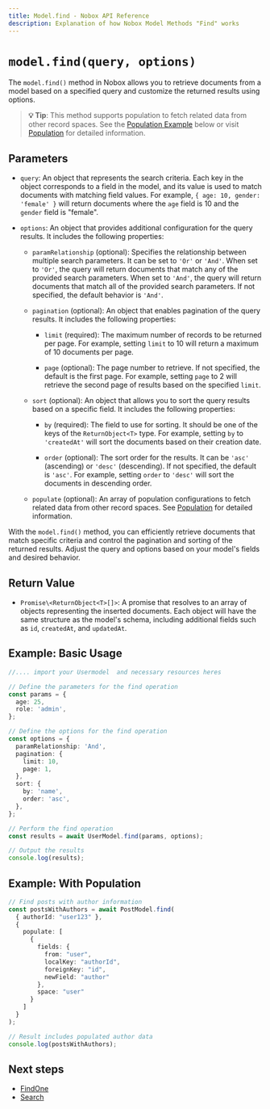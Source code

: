 ```yaml
---
title: Model.find - Nobox API Reference
description: Explanation of how Nobox Model Methods "Find" works
---
```



# `model.find(query, options)`
The `model.find()` method in Nobox allows you to retrieve documents from a model based on a specified query and customize the returned results using options.

> **💡 Tip**: This method supports population to fetch related data from other record spaces. See the [Population Example](#example-with-population) below or visit [Population](/methods/populate) for detailed information.

## Parameters 

- `query`: An object that represents the search criteria. Each key in the object corresponds to a field in the model, and its value is used to match documents with matching field values. For example, `{ age: 10, gender: 'female' }` will return documents where the `age` field is 10 and the `gender` field is "female".

- `options`: An object that provides additional configuration for the query results. It includes the following properties:

  - `paramRelationship` (optional): Specifies the relationship between multiple search parameters. It can be set to `'Or'` or `'And'`. When set to `'Or'`, the query will return documents that match any of the provided search parameters. When set to `'And'`, the query will return documents that match all of the provided search parameters. If not specified, the default behavior is `'And'`.

  - `pagination` (optional): An object that enables pagination of the query results. It includes the following properties:

    - `limit` (required): The maximum number of records to be returned per page. For example, setting `limit` to 10 will return a maximum of 10 documents per page.

    - `page` (optional): The page number to retrieve. If not specified, the default is the first page. For example, setting `page` to 2 will retrieve the second page of results based on the specified `limit`.

  - `sort` (optional): An object that allows you to sort the query results based on a specific field. It includes the following properties:

    - `by` (required): The field to use for sorting. It should be one of the keys of the `ReturnObject<T>` type. For example, setting `by` to `'createdAt'` will sort the documents based on their creation date.

    - `order` (optional): The sort order for the results. It can be `'asc'` (ascending) or `'desc'` (descending). If not specified, the default is `'asc'`. For example, setting `order` to `'desc'` will sort the documents in descending order.

  - `populate` (optional): An array of population configurations to fetch related data from other record spaces. See [Population](/methods/populate) for detailed information.

With the `model.find()` method, you can efficiently retrieve documents that match specific criteria and control the pagination and sorting of the returned results. Adjust the query and options based on your model's fields and desired behavior.

## Return Value

- `Promise\<ReturnObject<T>[]>`: A promise that resolves to an array of objects representing the inserted documents. Each object will have the same structure as the model's schema, including additional fields such as `id`, `createdAt`, and `updatedAt`.

## Example: Basic Usage

```ts
//.... import your Usermodel  and necessary resources heres

// Define the parameters for the find operation
const params = {
  age: 25,
  role: 'admin',
};

// Define the options for the find operation
const options = {
  paramRelationship: 'And',
  pagination: {
    limit: 10,
    page: 1,
  },
  sort: {
    by: 'name',
    order: 'asc',
  },
};

// Perform the find operation
const results = await UserModel.find(params, options);

// Output the results
console.log(results);
```

## Example: With Population

```ts
// Find posts with author information
const postsWithAuthors = await PostModel.find(
  { authorId: "user123" },
  {
    populate: [
      {
        fields: {
          from: "user",
          localKey: "authorId",
          foreignKey: "id",
          newField: "author"
        },
        space: "user"
      }
    ]
  }
);

// Result includes populated author data
console.log(postsWithAuthors);
```

## Next steps

- [FindOne](/methods/find-one)
- [Search](/methods/search)